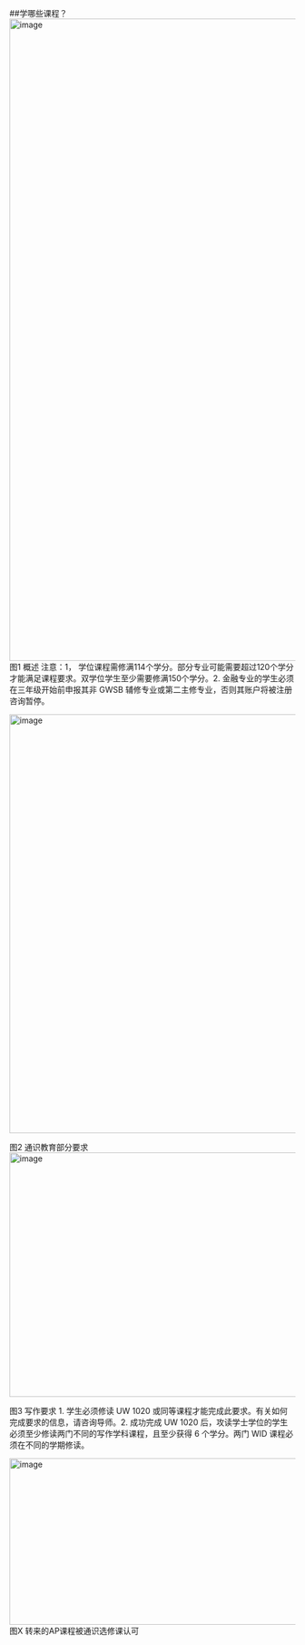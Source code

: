 ##学哪些课程？
<img width="1590" height="1130" alt="image" src="https://github.com/user-attachments/assets/ea7e85bd-bdc5-4c85-ae21-ebaf1bad39ff" />
图1 概述  注意：1， 学位课程需修满114个学分。部分专业可能需要超过120个学分才能满足课程要求。双学位学生至少需要修满150个学分。2. 金融专业的学生必须在三年级开始前申报其非 GWSB 辅修专业或第二主修专业，否则其账户将被注册咨询暂停。  

<img width="1553" height="737" alt="image" src="https://github.com/user-attachments/assets/25ff3d4a-3b66-4ac8-a2f5-5400896d34f4" />  

图2 通识教育部分要求  
<img width="1574" height="430" alt="image" src="https://github.com/user-attachments/assets/45a727ff-bba0-4e6c-9f51-b9632d265f1f" />

图3 写作要求  1. 学生必须修读 UW 1020 或同等课程才能完成此要求。有关如何完成要求的信息，请咨询导师。2. 成功完成 UW 1020 后，攻读学士学位的学生必须至少修读两门不同的写作学科课程，且至少获得 6 个学分。两门 WID 课程必须在不同的学期修读。   







<img width="1488" height="293" alt="image" src="https://github.com/user-attachments/assets/b816e53e-1de0-4644-b6f0-a8facb339b06" />  
图X 转来的AP课程被通识选修课认可

